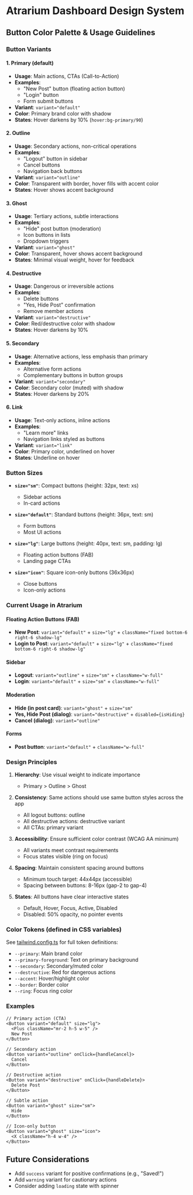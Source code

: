 # Atrarium Dashboard Design System

## Button Color Palette & Usage Guidelines

### Button Variants

#### 1. **Primary (default)**
- **Usage**: Main actions, CTAs (Call-to-Action)
- **Examples**:
  - "New Post" button (floating action button)
  - "Login" button
  - Form submit buttons
- **Variant**: `variant="default"`
- **Color**: Primary brand color with shadow
- **States**: Hover darkens by 10% (`hover:bg-primary/90`)

#### 2. **Outline**
- **Usage**: Secondary actions, non-critical operations
- **Examples**:
  - "Logout" button in sidebar
  - Cancel buttons
  - Navigation back buttons
- **Variant**: `variant="outline"`
- **Color**: Transparent with border, hover fills with accent color
- **States**: Hover shows accent background

#### 3. **Ghost**
- **Usage**: Tertiary actions, subtle interactions
- **Examples**:
  - "Hide" post button (moderation)
  - Icon buttons in lists
  - Dropdown triggers
- **Variant**: `variant="ghost"`
- **Color**: Transparent, hover shows accent background
- **States**: Minimal visual weight, hover for feedback

#### 4. **Destructive**
- **Usage**: Dangerous or irreversible actions
- **Examples**:
  - Delete buttons
  - "Yes, Hide Post" confirmation
  - Remove member actions
- **Variant**: `variant="destructive"`
- **Color**: Red/destructive color with shadow
- **States**: Hover darkens by 10%

#### 5. **Secondary**
- **Usage**: Alternative actions, less emphasis than primary
- **Examples**:
  - Alternative form actions
  - Complementary buttons in button groups
- **Variant**: `variant="secondary"`
- **Color**: Secondary color (muted) with shadow
- **States**: Hover darkens by 20%

#### 6. **Link**
- **Usage**: Text-only actions, inline actions
- **Examples**:
  - "Learn more" links
  - Navigation links styled as buttons
- **Variant**: `variant="link"`
- **Color**: Primary color, underlined on hover
- **States**: Underline on hover

### Button Sizes

- **`size="sm"`**: Compact buttons (height: 32px, text: xs)
  - Sidebar actions
  - In-card actions

- **`size="default"`**: Standard buttons (height: 36px, text: sm)
  - Form buttons
  - Most UI actions

- **`size="lg"`**: Large buttons (height: 40px, text: sm, padding: lg)
  - Floating action buttons (FAB)
  - Landing page CTAs

- **`size="icon"`**: Square icon-only buttons (36x36px)
  - Close buttons
  - Icon-only actions

### Current Usage in Atrarium

#### Floating Action Buttons (FAB)
- **New Post**: `variant="default"` + `size="lg"` + `className="fixed bottom-6 right-6 shadow-lg"`
- **Login to Post**: `variant="default"` + `size="lg"` + `className="fixed bottom-6 right-6 shadow-lg"`

#### Sidebar
- **Logout**: `variant="outline"` + `size="sm"` + `className="w-full"`
- **Login**: `variant="default"` + `size="sm"` + `className="w-full"`

#### Moderation
- **Hide (in post card)**: `variant="ghost"` + `size="sm"`
- **Yes, Hide Post (dialog)**: `variant="destructive"` + `disabled={isHiding}`
- **Cancel (dialog)**: `variant="outline"`

#### Forms
- **Post button**: `variant="default"` + `className="w-full"`

### Design Principles

1. **Hierarchy**: Use visual weight to indicate importance
   - Primary > Outline > Ghost

2. **Consistency**: Same actions should use same button styles across the app
   - All logout buttons: outline
   - All destructive actions: destructive variant
   - All CTAs: primary variant

3. **Accessibility**: Ensure sufficient color contrast (WCAG AA minimum)
   - All variants meet contrast requirements
   - Focus states visible (ring on focus)

4. **Spacing**: Maintain consistent spacing around buttons
   - Minimum touch target: 44x44px (accessible)
   - Spacing between buttons: 8-16px (gap-2 to gap-4)

5. **States**: All buttons have clear interactive states
   - Default, Hover, Focus, Active, Disabled
   - Disabled: 50% opacity, no pointer events

### Color Tokens (defined in CSS variables)

See [tailwind.config.ts](tailwind.config.ts) for full token definitions:

- `--primary`: Main brand color
- `--primary-foreground`: Text on primary background
- `--secondary`: Secondary/muted color
- `--destructive`: Red for dangerous actions
- `--accent`: Hover/highlight color
- `--border`: Border color
- `--ring`: Focus ring color

### Examples

```tsx
// Primary action (CTA)
<Button variant="default" size="lg">
  <Plus className="mr-2 h-5 w-5" />
  New Post
</Button>

// Secondary action
<Button variant="outline" onClick={handleCancel}>
  Cancel
</Button>

// Destructive action
<Button variant="destructive" onClick={handleDelete}>
  Delete Post
</Button>

// Subtle action
<Button variant="ghost" size="sm">
  Hide
</Button>

// Icon-only button
<Button variant="ghost" size="icon">
  <X className="h-4 w-4" />
</Button>
```

## Future Considerations

- Add `success` variant for positive confirmations (e.g., "Saved!")
- Add `warning` variant for cautionary actions
- Consider adding `loading` state with spinner
